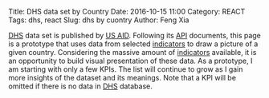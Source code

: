 Title: DHS data set by Country
Date: 2016-10-15 11:00
Category: REACT
Tags: dhs, react
Slug: dhs by cuontry
Author: Feng Xia

[DHS][] data set is published by [US AID][]. Following its [API][]
documents, this page is a prototype that
uses data from selected [indicators][]
to draw a picture of a given country.  Considering the massive
amount of [indicators][] available, it is an opportunity
to build visual presentation of these data. As a prototype,
I am starting with only a few KPIs. The list will continue
to grow as I gain more insights of the dataset and its meanings.
Note that a KPI will be
omitted if there is no data in [DHS][] database.

[dhs]: http://dhsprogram.com/data/
[us aid]: https://www.usaid.gov/
[api]: http://api.dhsprogram.com/#/index.html
[indicators]: http://api.dhsprogram.com/#/api-indicators.cfm

<div id="dhs"></div>

<script type="text/babel">

var randomId = function(){
    return "DHS"+(Math.random()*1e32).toString(12);
};

var CountryAlphabeticList = React.createClass({
    render: function(){
        var letter = this.props.letter;
        var setCountry = this.props.setCountry;
        var fields = this.props.countries.map(function(c){
            if (c.CountryName.startsWith(letter) || letter.toLowerCase()=="all"){
                return (
                    <li key={c.DHS_CountryCode} style={{marginTop:"0.7em"}}>
                    <button className="btn btn-default"
                        onClick={setCountry.bind(null,c.DHS_CountryCode)}
                    >
                        {c.CountryName} ({c.DHS_CountryCode})
                    </button>
                    </li>
                );
            }
        });

        return (
            <div>
                <h3>{this.props.letter}</h3>
                <ul className="list-inline">
                    {fields}
                </ul>
            </div>
        );
    }
});

var CountryBox = React.createClass({
    getInitialState: function(){
        return {
            countries: [],
            index: "A",
            loading: true
        }
    },
    componentWillMount: function(){
        var that = this;
        var apiUrl= "http://api.dhsprogram.com/rest/dhs/countries?returnFields=CountryName,DHS_CountryCode&f=json";

        // Get data
        j$.ajax({
            url: apiUrl,
            dataType: "json",
            method: "GET",
            success: function(resp){
                if ((typeof resp != "undefined") && resp){
                    that.setState({
                        countries: resp.Data,
                        loading: false
                    });
                }
            } // end of success
        });
    },
    setIndex: function(letter){
        this.setState({
            index: letter
        });
    },
    render: function(){
        var alphabet = "abcdefghijklmnopqrstuvwxyz".toUpperCase().split("");
        alphabet.unshift("All");
        var current = this.state.index;
        var setIndex = this.setIndex;
        var index = alphabet.map(function(letter){
            var highlight = current==letter?"myhighlight":"";
            return (
                <li key={letter} onClick={setIndex.bind(null,letter)}>
                    <a className={highlight}>{letter}</a>
                </li>
            );
        });
        return (
            <div className="page-header">
                {this.state.loading?
                    <i className="fa fa-spinner">Loading</i>
                : null}
                <ul className="list-inline">
                    {index}
                </ul>
                <CountryAlphabeticList
                    letter={this.state.index}
                    countries={this.state.countries}
                    setCountry={this.props.setCountry} />
            </div>
        );
    }
});

var RootBox = React.createClass({
    getInitialState: function(){
        return {
            countryCode: null,
            dhsGraphs: [{
                title: "Age-specific fertility rate for the three years preceding the survey, expressed per 1,000 women",
                indicators:[
                    "FE_FRTR_W_A15",
                    "FE_FRTR_W_A20",
                    "FE_FRTR_W_A25",
                    "FE_FRTR_W_A30",
                    "FE_FRTR_W_A35",
                    "FE_FRTR_W_A40",
                    "FE_FRTR_W_A45",
                ],
                type: "bar"
            },{
                title:"HIV prevalence among couples",
                indicators:[
                    "HA_HPAC_B_CPP",
                    "HA_HPAC_B_CPN",
                    "HA_HPAC_B_CNP",
                    "HA_HPAC_B_CNN"
                ],
                type: "pie"
            }],
            wbGraphs:[{
                title: "GNI per capita, Atlas method (current US$)",
                indicator: "NY.GNP.PCAP.CD",
                type: "bar"
            }]
        }
    },
    setCountry: function(code){
        this.setState({
            countryCode: code
        });
    },
    render: function(){
        var countryCode = this.state.countryCode;
        var dhs = this.state.dhsGraphs.map(function(g){
            var id = randomId();
            return (
                <DhsGraphContainer
                    key={id}
                    countryCode={countryCode}
                    {...g}
                />
            );
        });
        var wb = this.state.wbGraphs.map(function(g){
            var id = randomId();
            return (
                <WbGraphContainer
                    key={id}
                    countryCode={countryCode}
                    {...g}
                />
            );
        });

        return (
            <div>
                <CountryBox setCountry={this.setCountry} />
                {dhs}
                {wb}
            </div>
        );
    }
});

var DhsGraphContainer = React.createClass({
    getInitialState: function(){
        return {
            countryCode: "",
            data: []
        }
    },
    getUrl: function(countryCode, indicators){
        // Build DHS API url
        var baseUrl = "http://api.dhsprogram.com/rest/dhs/v4/data?";
        var queries = {
            "countryIds": countryCode,
            "indicatorIds": indicators.join(","),
            "perpage": 1000, // max for non-registered user

            // return fields must match what is being used in D3 graph
            "returnFields": ["Indicator","Value","SurveyYear"].join(",")
        };
        var tmp = [];
        for (var key in queries){
            var val = queries[key];
            if (val && (val.length > 0)){
                tmp.push(key + "=" + val);
            }
        }
        return baseUrl+tmp.join("&");
    },
    getData:function(countryCode, indicators){
        // Set up URL
        var apiUrl = this.getUrl(countryCode, indicators);
        console.log(apiUrl);

        // Get data
        var that = this;
        j$.ajax({
            url: apiUrl,
            dataType: "json",
            method: "GET",
            success: function(resp){
                if ((typeof resp != "undefined") && resp){
                    that.setState({
                        data: resp.Data,
                        countryCode: countryCode
                    });
                }
            } // end of success
        });
    },
    componentWillMount: function(){
        this.debounceGetData = _.debounce(function(countryCode, indicators){
            this.getData(countryCode, indicators);
        }, 500);
     },
    render: function(){
        // Update data if country code has changed
        if (this.props.countryCode && !_.isEqual(this.state.countryCode, this.props.countryCode)){
            this.debounceGetData(
                this.props.countryCode,
                this.props.indicators
            );
        }

        // Render graph
        if (this.props.type === "bar" && this.state.data.length){
            // container id
            var containerId = randomId();
            return (
                <div className="page-header">
                    <h3>
                        {this.props.countryCode}
                    </h3>
                    <DhsGraphBox containerId={containerId}
                        data={this.state.data}
                        title={this.props.title}
                        type={this.props.type} />
                </div>
            );
        } else if (this.props.type === "pie" && this.state.data.length){
            var graphs = [];
            var data = this.state.data;

            // Regroup by year
            var tmp = {};
            for (var i=0; i<data.length;i++){
                var year = data[i].SurveyYear;
                if (tmp.hasOwnProperty(year)){
                    tmp[year].push(data[i])
                } else{
                    tmp[year] = [data[i]];
                }
            }
            for (year in tmp){
                var containerId = randomId();
                var title= [this.props.title, year].join(" -- ");

                graphs.push(
                <div key={randomId()} style={{display:"inline-block"}}>
                    <h3>
                        {this.props.countryCode}
                    </h3>
                    <DhsGraphBox containerId={containerId}
                        data={tmp[year]}
                        title={title}
                        type={this.props.type} />
                </div>

                );
            }
            return (
                <div className="row my-multicol-2 page-header">
                    {graphs}
                </div>
            );
        }

        // Default
        return null;
    }
});

var DhsGraphBox = React.createClass({
    getInitialState: function(){
        return {
            prevData: []
        }
    },
    cleanData:function(data){
        var tmp = data.slice(); // make a copy
        for (var i = 0; i<data.length; i++){
            tmp[i].SurveyYear = ""+tmp[i].SurveyYear;
        }
        return tmp;
    },
    makeViz: function(data){
        this.viz = d3plus.viz().container("#"+this.props.containerId)
            .data(this.cleanData(data))
            .type(this.props.type.toLowerCase())
            .id("Indicator")
            .color("Indicator")
            .text("Indicator")
            .y("Value")
            .x("SurveyYear")
            .size("Value")
            .draw();
    },
    componentDidMount: function(){
        // Initialize graph
        this.makeViz(this.props.data);

        // Set up data updater
        var that = this;
        this.debounceUpdate = _.debounce(function(data){
            that.viz.data(this.cleanData(data));
            that.viz.draw();
            // Save data
            that.setState({
                prevData: data
            });
        }, 200);
    },
    render: function(){
        // Update graph only when data has changed
        if (this.viz && !_.isEqual(this.state.prevData, this.props.data)){
            this.debounceUpdate(this.props.data);
        }
        return (
            <figure id={this.props.containerId} style={{minHeight:"500px"}}>
                <figcaption>{this.props.title}</figcaption>
            </figure>
        );
    }
});

var WbGraphContainer = React.createClass({
    getInitialState: function(){
        return {
            countryCode: "",
            data: []
        }
    },
    getUrl: function(countryCode, indicator){
        // Build DHS API url
        var baseUrl = "http://api.worldbank.org/countries/";
        var tmp = [countryCode, "indicators", indicator].join("/");
        var query = "?date=2000:2015&format=json";
        return baseUrl+tmp+query;
    },
    getData:function(countryCode, indicator){
        // Set up URL
        var apiUrl = this.getUrl(countryCode, indicator);
        console.log(apiUrl);

        // Get data
        var that = this;
        j$.ajax({
            url: apiUrl,
            //dataType: "json",
            method: "GET",
            success: function(resp){
                if ((typeof resp != "undefined") && resp){
                    that.setState({
                        data: resp[1],
                        countryCode: countryCode
                    });
                }
            } // end of success
        });
    },
    componentWillMount: function(){
        this.debounceGetData = _.debounce(function(countryCode, indicator){
            this.getData(countryCode, indicator);
        }, 500);
     },
    render: function(){
        // Update data if country code has changed
        if (this.props.countryCode && !_.isEqual(this.state.countryCode, this.props.countryCode)){
            this.debounceGetData(
                this.props.countryCode,
                this.props.indicator
            );
        }

        // Render graph
        if (this.props.type !== "pie" && this.state.data.length){
            // container id
            var containerId = randomId();
            return (
                <div className="page-header">
                    <h3>
                        {this.props.countryCode}
                    </h3>
                    <WbGraphBox containerId={containerId}
                        data={this.state.data}
                        title={this.props.title}
                        type={this.props.type} />
                </div>
            );
        } else if (this.props.type === "pie" && this.state.data.length){
            var graphs = [];
            var data = this.state.data;

            // Regroup by year
            var tmp = {};
            for (var i=0; i<data.length;i++){
                var year = data[i].SurveyYear;
                if (tmp.hasOwnProperty(year)){
                    tmp[year].push(data[i])
                } else{
                    tmp[year] = [data[i]];
                }
            }
            for (year in tmp){
                var containerId = randomId();
                var title= [this.props.title, year].join(" -- ");

                graphs.push(
                <div key={randomId()} style={{display:"inline-block"}}>
                    <h3>
                        {this.props.countryCode}
                    </h3>
                    <WbGraphBox containerId={containerId}
                        data={tmp[year]}
                        title={title}
                        type={this.props.type} />
                </div>

                );
            }
            return (
                <div className="row my-multicol-2 page-header">
                    {graphs}
                </div>
            );
        }

        // Default
        return null;
    }
});

var WbGraphBox = React.createClass({
    getInitialState: function(){
        return {
            prevData: []
        }
    },
    cleanData:function(data){
        var tmp = []; // make a copy
        for (var i = 0; i<data.length; i++){
            if (data[i].value !== null){
                data[i].value = parseInt(data[i].value);
                tmp.push(data[i]);
            }
        }
        return  _.sortBy(tmp, 'date');
    },
    makeViz: function(data){
        this.viz = d3plus.viz().container("#"+this.props.containerId)
            .data(this.cleanData(data))
            .type(this.props.type.toLowerCase())
            .id("date")
            .color("date")
            .text("date")
            .y("value")
            .x("date")
            .size("value")
            .legend(false)
            .draw();
    },
    componentDidMount: function(){
        // Initialize graph
        this.makeViz(this.props.data);

        // Set up data updater
        var that = this;
        this.debounceUpdate = _.debounce(function(data){
            that.viz.data(this.cleanData(data));
            that.viz.draw();
            // Save data
            that.setState({
                prevData: data
            });
        }, 200);
    },
    render: function(){
        // Update graph only when data has changed
        if (this.viz && !_.isEqual(this.state.prevData, this.props.data)){
            this.debounceUpdate(this.props.data);
        }
        return (
            <figure id={this.props.containerId} style={{minHeight:"500px"}}>
                <figcaption>{this.props.title}</figcaption>
            </figure>
        );
    }
});



ReactDOM.render(
    <RootBox />,
    document.getElementById("dhs")
);
</script>
